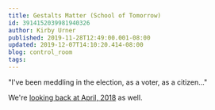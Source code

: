```yaml
---
title: Gestalts Matter (School of Tomorrow)
id: 3914152039981940326
author: Kirby Urner
published: 2019-11-28T12:49:00.001-08:00
updated: 2019-12-07T14:10:20.414-08:00
blog: control_room
tags: 
---
```


"I've been meddling in the election, as a voter, as a citizen..."

We're [looking back at April, 2018](https://worldgame.blogspot.com/2018/04/ridiculously-reckless.html) as well.